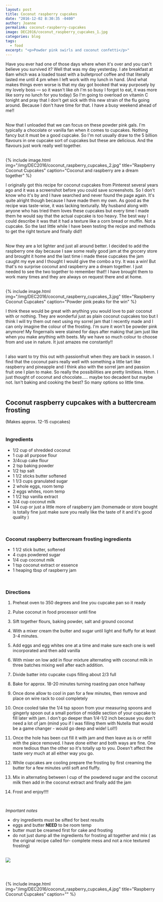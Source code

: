 ```yaml
---
layout: post
title: Coconut raspberry cupcakes
date: "2016-12-02 8:30:35 -0400"
author: Joanne
permalink: coconut-raspberry-cupcakes
image: DEC2016/coconut_raspberry_cupcakes_1.jpg
categories: blog
tags:
  - food
excerpt: "<p>Powder pink swirls and coconut confetti</p>"
---
```


Have you ever had one of those days where when it's over and you can't believe you survived it?   Well that was my day yesterday. I ate breakfast at 6am which was a loaded toast with a bulletproof coffee and that literally lasted me until 4 pm when I left work with my lunch in hand. (And what makes things even worse is that my day got booked that way purposely by my lovely boss &mdash; so it wasn't like oh I'm so busy I forgot to eat, it was more like sorry no lunch for you today) So I'm going to overload on vitamin C tonight and pray that I don't get sick with this new strain of the flu going around.  Because I don't have time for that. I have a busy weekend ahead of me!!
<br><br>

Now that I unloaded that we can focus on these powder pink gals. I'm typically a chocolate or vanilla fan when it comes to cupcakes. Nothing fancy but it must be a good cupcake. So I'm not usually draw to the 5 billion flavours in one cupcake sort of cupcakes but these are delicious. And the flavours just work really well together.
<br><br>

{% include image.html
            img="/img/DEC2016/coconut_raspberry_cupcakes_2.jpg"
            title="Raspberry Coconut Cupcakes"
            caption="Coconut and raspberry are a dream together" %}

I originally got this recipe for coconut cupcakes from Pinterest several years ago and it was a screenshot before you could save screenshots.  So I don't know who it's by and I have searched and never found the page again. It's quite alright though because I have made them my own.  As good as the recipe was taste-wise, it was lacking texturally. My husband along with anyone who has tried them loves these cupcakes but every time I made them he would say that the actual cupcake is too heavy. The best way I could describe it was that it had a texture like a corn bread or muffin. Not a cupcake. So the last little while I have been testing the recipe and methods to get the right texture and finally did!!  
<br>

Now they are a lot lighter and just all around better. I decided to add the raspberry one day because I saw some really good jam at the grocery store and brought it home and the last time i made these cupcakes the jam caught my eye and I thought I would give the combo a try. It was a win! But that's no surprise coconut and raspberry are a dream together. I just needed to see the two together to remember that!! I have brought them to work many times and they are always on request there and at home.  
<br>

{% include image.html
            img="/img/DEC2016/coconut_raspberry_cupcakes_3.jpg"
            title="Raspberry Coconut Cupcakes"
            caption="Powder pink peaks for the win" %}

I think these would be great with anything you would love to pair coconut with or nothing. They are wonderful just as plain coconut cupcakes too but I think I will try them out next using my sorrel jam that I recently made and I can only imagine the colour of the frosting. I'm sure it won't be powder pink anymore! My fingernails were stained for days after making that jam just like when you make anything with beets.  My we have so much colour to choose from and use in nature. It just amazes me constantly!!
<br><br>

I also want to try this out with passionfruit when they are back in season. I find that the coconut pairs really well with something a little tart like raspberry and pineapple and I think also with the sorrel jam and passion fruit one I plan to make.  So really the possibilities are pretty limitless. Hmm. I just thought of coconut and chocolate..... maybe too decadent but maybe not.  Isn't baking and cooking the best? So many options so little time.     
<br>

## Coconut raspberry cupcakes with a buttercream frosting
(Makes approx. 12-15 cupcakes)
<br><br>

### Ingredients

* 1/2 cup of shredded coconut
* 1 cup all purpose flour
* 3/4cup cake flour
* 2 tsp baking powder
* 1/2 tsp salt
* 1 1/2 sticks butter softened
* 1 1/3 cups granulated sugar
* 2 whole eggs, room temp
* 2 eggs whites, room temp
* 1 1/2 tsp vanilla extract
* 3/4 cup coconut milk
* 1/4 cup or just a little more of raspberry jam (homemade or store bought is totally fine just make sure you really like the taste of it and it's good quality )
<br>

### Coconut raspberry buttercream frosting ingredients

* 1 1/2 stick butter, softened
* 4 cups powdered sugar
* 1/4 cup coconut milk
* 1 tsp coconut extract or essence
* 1 heaping tbsp of raspberry jam
<br>

### Directions

1. Preheat oven to 350 degrees and line you cupcake pan so it ready

1. Pulse coconut in food processor until fine

1. Sift together flours, baking powder, salt and ground coconut

1. With a mixer cream the butter and sugar until light and fluffy for at least 3-4 minutes.

1. Add eggs and egg whites one at a time and make sure each one is well incorporated and then add vanilla

1. With mixer on low add in flour mixture alternating with coconut milk in three batches mixing well after each addition.  

1. Divide batter into cupcake cups filling about 2/3 full   

1. Bake for approx. 18-20 minutes turning roasting pan once halfway

1. Once done allow to cool in pan for a few minutes, then remove and place on wire rack to cool completely

1. Once cooled take the 1/4 tsp spoon from your measuring spoons and gingerly spoon out a small portion of middle section of your cupcake to fill later with jam. I don't go deeper than 1/4-1/2 inch because you don't need a lot of jam (mind you if I was filling them with Nutella that would be a game changer - would go deep and wide! Lol!!)

1. Once the hole has been cut fill it with jam and then leave as is or refill with the piece removed. I have done either and both ways are fine.  One more tedious than the other so  it's totally up to you. Doesn't affect the taste very much at all either way you go.

1. While cupcakes are cooling prepare the frosting by first creaming the butter for a few minutes until soft and fluffy.

1. Mix in alternating between I cup of the powdered sugar and the coconut milk then add in the coconut extract and finally add the jam

1. Frost and enjoy!!!!

<br>

*Important notes*

* dry ingredients must be sifted for best results
* eggs and butter **NEED** to be room temp
* butter must be creamed first for cake and frosting
* do not just dump all the ingredients for frosting all together and mix ( as the original recipe called for- complete mess and not a nice textured frosting)
<br><br>

<p class="apple__news__logo"><a href="https://apple.news/TKVtoVhGUQSuiufA4bqI-gg"><img src="{{ basesite.url }}/img/apple_news.svg" /></a></p>
<br>
<br>

{% include image.html
            img="/img/DEC2016/coconut_raspberry_cupcakes_4.jpg"
            title="Raspberry Coconut Cupcakes"
            caption="" %}
